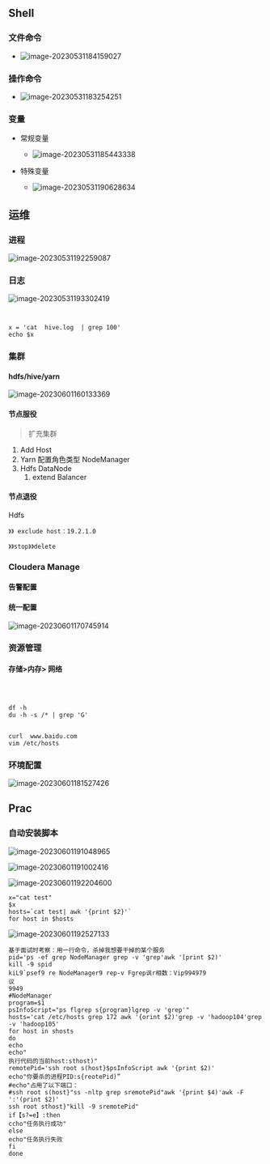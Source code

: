



## Shell

### 文件命令

- ![image-20230531184159027](https://article.biliimg.com/bfs/article/9d9160bc785baf5cc04fb28c08fa7445ca77a5a2.png)

### 操作命令

- ![image-20230531183254251](https://article.biliimg.com/bfs/article/2d63cadaa1b00351870c963c0ff2afdab261cd79.png)



### 变量

- 常规变量
  - ![image-20230531185443338](https://article.biliimg.com/bfs/article/9040bea85433b0b5e4379e7252cc1de4c3543646.png)

- 特殊变量
  - ![image-20230531190628634](https://article.biliimg.com/bfs/article/6789fc9cfa2e036bc57d7cde3e39885477d18b92.png)



## 运维

### 进程

![image-20230531192259087](https://article.biliimg.com/bfs/article/29ae03d1ae6858335f0cb54c8b3f34e11b38cff5.png)





### 日志

![image-20230531193302419](https://article.biliimg.com/bfs/article/700865d1b219590af344e4f9d304a17cc8cbe9f0.png)

```shell


x = 'cat  hive.log  | grep 100'
echo $x
```





### 集群

#### hdfs/hive/yarn

![image-20230601160133369](https://article.biliimg.com/bfs/article/496dc9643124f27f51e2bd5c55ce1ee4f07aaa15.png)

#### 节点服役

> 扩充集群

1. Add Host
2. Yarn   配置角色类型  NodeManager
3. Hdfs   DataNode
   1. extend  Balancer



#### 节点退役

Hdfs 

```
》》 exclude host：19.2.1.0

》》stop》》delete
```

### Cloudera Manage

#### 告警配置





#### 统一配置

![image-20230601170745914](https://article.biliimg.com/bfs/article/4696b1d1b67141e12bacba78d0a931cd6670f0fa.png)



### 资源管理

#### 存储>内存> 网络

```shell



df -h
du -h -s /* | grep 'G'


curl  www.baidu.com
vim /etc/hosts
```



### 环境配置

![image-20230601181527426](https://article.biliimg.com/bfs/article/985bfedb5c231cb4704211711d9701b69b6634cc.png)





## Prac

### 自动安装脚本

![image-20230601191048965](https://article.biliimg.com/bfs/article/97d85a1a9293776fcd69c2226fa791aa6989107b.png)

![image-20230601191002416](https://article.biliimg.com/bfs/article/475b79b3aebcdcb2945ad48ae0a9b97de5cbb516.png)

![image-20230601192204600](https://article.biliimg.com/bfs/article/c0e71191a355d8ed5e4240afd389dbb4a748187d.png)

```
x="cat test"
$x
hosts=`cat test| awk '{print $2}'`
for host in $hosts
```

![image-20230601192527133](https://article.biliimg.com/bfs/article/1a096c09a87cc29f3cf8de7e7ae614179ae068e0.png)

```shell
基于面试时考察：用一行命令，杀掉我想要干掉的某个服务
pid='ps -ef grep NodeManager grep -v 'grep'awk '[print $2)'
kill -9 spid
kiL9`psef9 re NodeManager9 rep-v Fgrep讽r相数：Vip994979
议
9949
#NodeManager
program=$1
psInfoScript="ps flgrep s{program}lgrep -v 'grep'"
hosts='cat /etc/hosts grep 172 awk '{orint $2)'grep -v 'hadoop104'grep -v 'hadoop105'
for host in shosts
do
echo
echo"
执行代码的当前host:sthost)"
remotePid='ssh root s(host}$psInfoScript awk '{print $2)'
echo"你要杀的进程PID:s{reotePid)”
#echo"占用了以下端口：
#ssh root s(host}"ss -nltp grep sremotePid"awk '{print $4)'awk -F ':'(print $2)'
ssh root sthost}"kill -9 sremotePid"
if【s?=e】:then
ccho"任务执行成功"
else
echo"任务执行失败
fi
done
```

